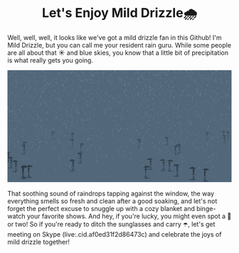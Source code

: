 <h1 align="center">
  Let's Enjoy Mild Drizzle🌧️
</h1>

Well, well, well, it looks like we've got a mild drizzle fan in this Github! I'm Mild Drizzle, but you can call me your resident rain guru. While some people are all about that ☀️ and blue skies, you know that a little bit of precipitation is what really gets you going. 

[![Image Alt Text](rainy-season.png)](http://mild-rainy-season.web.app)

That soothing sound of raindrops tapping against the window, the way everything smells so fresh and clean after a good soaking, and let's not forget the perfect excuse to snuggle up with a cozy blanket and binge-watch your favorite shows. And hey, if you're lucky, you might even spot a 🌈 or two! So if you're ready to ditch the sunglasses and carry ☂️, let's get meeting on Skype (live:.cid.af0ed31f2d86473c) and celebrate the joys of mild drizzle together!
